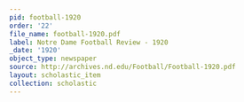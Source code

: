 ```yaml
---
pid: football-1920
order: '22'
file_name: football-1920.pdf
label: Notre Dame Football Review - 1920
_date: '1920'
object_type: newspaper
source: http://archives.nd.edu/Football/Football-1920.pdf
layout: scholastic_item
collection: scholastic
---
```

